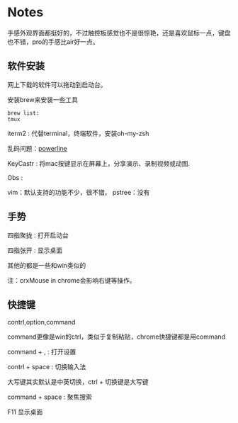 # Notes

手感外观界面都挺好的，不过触控板感觉也不是很惊艳，还是喜欢鼠标一点，键盘也不错，pro的手感比air好一点。

## 软件安装

网上下载的软件可以拖动到启动台。

安装brew来安装一些工具
```shell
brew list:
tmux
```

iterm2 : 代替terminal，终端软件，安装oh-my-zsh

乱码问题：[powerline](https://github.com/powerline/fonts)

KeyCastr : 将mac按键显示在屏幕上，分享演示、录制视频或动图.

Obs :

vim：默认支持的功能不少，很不错。
pstree：没有

## 手势
四指聚拢 : 打开启动台

四指张开 : 显示桌面 

其他的都是一些和win类似的

注：crxMouse in chrome会影响右键等操作。

## 快捷键

contrl,option,command

command更像是win的ctrl，类似于复制粘贴，chrome快捷键都是用command

command + , : 打开设置

contrl + space : 切换输入法

大写键其实默认是中英切换，ctrl + 切换键是大写键

command + space : 聚焦搜索

F11 显示桌面

